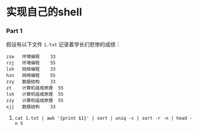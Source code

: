 # 实现自己的shell

### Part 1

假设有以下文件 `1.txt` 记录着学长们悲惨的成绩：

```
zzw   环境编程    33
rzj   环境编程    55
lsh   网络编程    33
hzn   网络编程    55
zzy   数据结构    33
zt    计算机组成原理  55
lsh   计算机组成原理  55
zzy   计算机组成原理  55
xjj   数据结构    33
```

1. `cat 1.txt | awk '{print $1}' | sort | uniq -c | sort -r -n | head -n 5`
